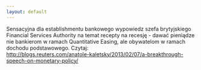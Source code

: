 ```yaml
---
layout: default
---
```


<!--126-->
<div>Sensacyjna dla establishmentu bankowego wypowiedz szefa brytyjskiego Financial Services Authority na temat recepty na recesję - dawać pieniądze nie bankierom w ramach Quantitative Easing, ale obywatelom w ramach dochodu podstawowego. Czytaj:</div><a href="http://blogs.reuters.com/anatole-kaletsky/2013/02/07/a-breakthrough-speech-on-monetary-policy/" title="Adair Turner " target="">http://blogs.reuters.com/anatole-kaletsky/2013/02/07/a-breakthrough-speech-on-monetary-policy/</a><br>